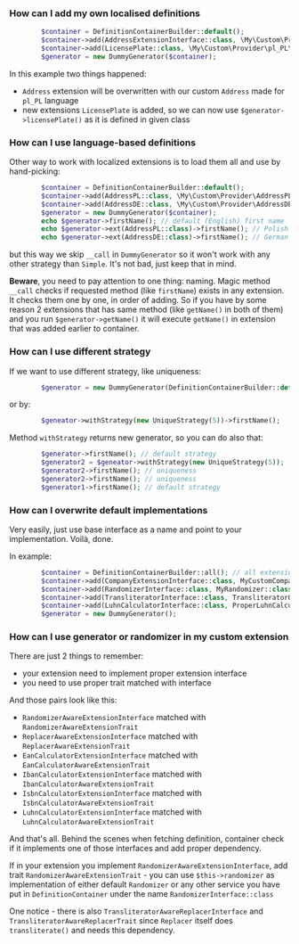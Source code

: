 ### How can I add my own localised definitions

```php
        $container = DefinitionContainerBuilder::default();
        $container->add(AddressExtensionInterface::class, \My\Custom\Provider\pl_PL\Address::class, ;
        $container->add(LicensePlate::class, \My\Custom\Provider\pl_PL\LicensePlate::class);
        $generator = new DummyGenerator($container);
```

In this example two things happened:
* `Address` extension will be overwritten with our custom `Address` made for `pl_PL` language
* new extensions `LicensePlate` is added, so we can now use `$generator->licensePlate()` as it is defined in given class

### How can I use language-based definitions

Other way to work with localized extensions is to load them all and use by hand-picking:

```php
        $container = DefinitionContainerBuilder::default();
        $container->add(AddressPL::class, \My\Custom\Provider\AddressPL::class);
        $container->add(AddressDE::class, \My\Custom\Provider\AddressDE::class);
        $generator = new DummyGenerator($container);
        echo $generator->firstName(); // default (English) first name
        echo $generator->ext(AddressPL::class)->firstName(); // Polish first name
        echo $generator->ext(AddressDE::class)->firstName(); // German first name
```

but this way we skip `__call` in `DummyGenerator` so it won't work with any other strategy than `Simple`. It's not bad, just keep that in mind.

**Beware**, you need to pay attention to one thing: naming. Magic method `__call` checks if requested method (like `firstName`) exists in any extension. It checks them one by one, in order of adding. So if you have by some reason 2 extensions that has same method (like `getName()` in both of them) and you run `$generator->getName()` it will execute `getName()` in extension that was added earlier to container.

### How can I use different strategy

If we want to use different strategy, like uniqueness:

```php
        $generator = new DummyGenerator(DefinitionContainerBuilder::default(), new UniqueStrategy(5));
```

or by:

```php
        $geneator->withStrategy(new UniqueStrategy(5))->firstName();
```

Method `withStrategy` returns new generator, so you can do also that:
```php
        $generator->firstName(); // default strategy
        $generator2 = $geneator->withStrategy(new UniqueStrategy(5));
        $generator2->firstName(); // uniqueness
        $generator2->firstName(); // uniqueness
        $generator1->firstName(); // default strategy
```

### How can I overwrite default implementations

Very easily, just use base interface as a name and point to your implementation. Voilà, done.

In example:
```php
        $container = DefinitionContainerBuilder::all(); // all extensions
        $container->add(CompanyExtensionInterface::class, MyCustomCompany::class); // now MyCustomerCountry will be used ie. for $generator->company()
        $container->add(RandomizerInterface::class, MyRandomizer::class); // now MyRandomizer will be used for every internal call ie. to randomElement()
        $container->add(TransliteratorInterface::class, TransliteratorOnSteroids::class); // now TransliteratorOnSteroids will be used for transliterate()  
        $container->add(LuhnCalculatorInterface::class, ProperLuhnCalculator::class); // now ProperLuhnCalculator will be used Luhn operations 
        $generator = new DummyGenerator();
```

### How can I use generator or randomizer in my custom extension

There are just 2 things to remember:

* your extension need to implement proper extension interface
* you need to use proper trait matched with interface

And those pairs look like this:

* `RandomizerAwareExtensionInterface` matched with `RandomizerAwareExtensionTrait`
* `ReplacerAwareExtensionInterface` matched with `ReplacerAwareExtensionTrait`
* `EanCalculatorExtensionInterface` matched with `EanCalculatorAwareExtensionTrait`
* `IbanCalculatorExtensionInterface` matched with `IbanCalculatorAwareExtensionTrait`
* `IsbnCalculatorExtensionInterface` matched with `IsbnCalculatorAwareExtensionTrait`
* `LuhnCalculatorExtensionInterface` matched with `LuhnCalculatorAwareExtensionTrait`

And that's all. Behind the scenes when fetching definition, container check if it implements one of those interfaces and add proper dependency. 

If in your extension you implement `RandomizerAwareExtensionInterface`, add trait `RandomizerAwareExtensionTrait` - you can use `$this->randomizer` as implementation of either default `Randomizer` or any other service you have put in `DefinitionContainer` under the name `RandomizerInterface::class`

One notice - there is also `TransliteratorAwareReplacerInterface` and `TransliteratorAwareReplacerTrait` since `Replacer` itself does `transliterate()` and needs this dependency.
